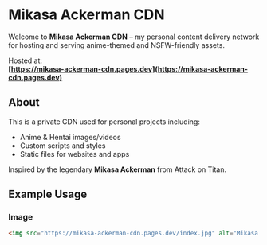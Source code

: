 # Mikasa Ackerman CDN

Welcome to **Mikasa Ackerman CDN** – my personal content delivery network for hosting and serving anime-themed and NSFW-friendly assets.

Hosted at:  
**[https://mikasa-ackerman-cdn.pages.dev](https://mikasa-ackerman-cdn.pages.dev)**

## About

This is a private CDN used for personal projects including:
- Anime & Hentai images/videos
- Custom scripts and styles
- Static files for websites and apps

Inspired by the legendary **Mikasa Ackerman** from Attack on Titan.

## Example Usage

### Image
```html
<img src="https://mikasa-ackerman-cdn.pages.dev/index.jpg" alt="Mikasa Ackerman">
